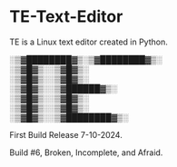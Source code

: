 # TE-Text-Editor
TE is a Linux text editor created in Python.

░▒▓████████▓▒░▒▓████████▓▒░      
___░▒▓█▓▒░___░▒▓█▓▒░             
___░▒▓█▓▒░___░▒▓█▓▒░             
___░▒▓█▓▒░___░▒▓██████▓▒░        
___░▒▓█▓▒░___░▒▓█▓▒░             
___░▒▓█▓▒░___░▒▓█▓▒░             
___░▒▓█▓▒░___░▒▓████████▓▒░      
                                 
                                 

First Build Release 7-10-2024.

Build #6, Broken, Incomplete, and Afraid.
